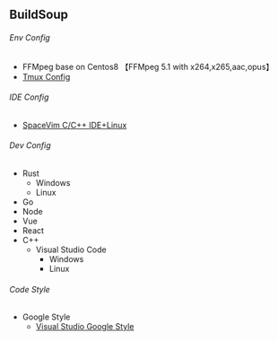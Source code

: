 ## BuildSoup


###### Env Config
   
   * FFMpeg base on Centos8 【FFMpeg 5.1 with x264,x265,aac,opus】
   * [Tmux Config](https://github.com/mrbeardad/DotFiles/blob/master/tmux/tmux.conf)

###### IDE Config

 * [SpaceVim C/C++ IDE+Linux](https://github.com/mrbeardad/SpaceVim) 


###### Dev Config
  * Rust
      * Windows
      * Linux
  * Go
  * Node
  * Vue
  * React
  * C++
      * Visual Studio Code
         * Windows
         * Linux
        
###### Code Style

* Google Style
   * [Visual Studio Google Style](https://blog.csdn.net/qq_33101873/article/details/121426522)
